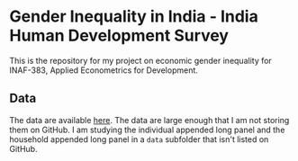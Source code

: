 # Gender Inequality in India - India Human Development Survey

This is the repository for my project on economic gender inequality for INAF-383, Applied Econometrics for Development.

## Data
The data are available [here](https://www.icpsr.umich.edu/web/ICPSR/studies/37382). The data are large enough that I am not storing them on GitHub. I am studying the individual appended long panel and the household appended long panel in a `data` subfolder that isn't listed on GitHub.


